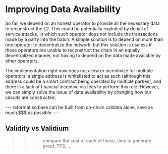 # Improving Data Availability
So far, we depend on an honest operator to provide all the necessary data to reconstruct the L2. This could be potentially exploited by denial of service attacks, in which such operator does not include the transactions made by a party into the batch. A simple solution is to depend on more than one operator to decentralize the network, but this solution is useless if these operators are unable to reconstruct the chain in an equally decentralized manner, not having to depend on the data made available by other operators.

The implementation right now does not allow or incentivize for multiple operators: a single address is whitelisted to act as such (although this address could be a smart contract being operated by multiple parties), and there is a lack of financial incentive via fees to perform this role. However, we can simply solve the issue of data availability by changing how our circuits are constructed.

--- reformat so base can be built from on-chain calldata alone, save as much $$$ as possible ---

## Validity vs Validium
>>> compare the cost of each of these, time to generate proof, TPS, ...